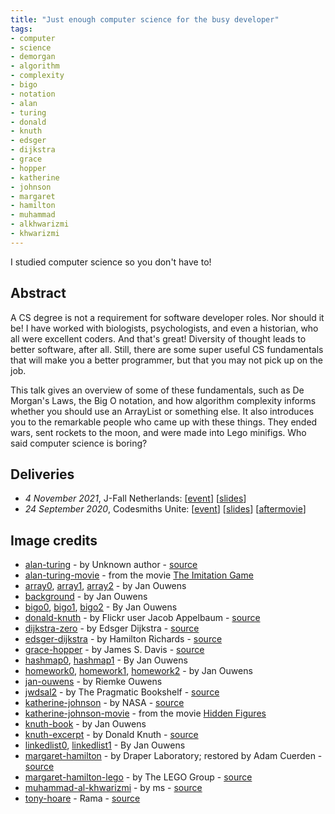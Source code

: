```yaml
---
title: "Just enough computer science for the busy developer"
tags:
- computer
- science
- demorgan
- algorithm
- complexity
- bigo
- notation
- alan
- turing
- donald
- knuth
- edsger
- dijkstra
- grace
- hopper
- katherine
- johnson
- margaret
- hamilton
- muhammad
- alkhwarizmi
- khwarizmi
---
```

I studied computer science so you don't have to!

## Abstract
A CS degree is not a requirement for software developer roles. Nor should it be! I have worked with biologists, psychologists, and even a historian, who all were excellent coders. And that's great! Diversity of thought leads to better software, after all. Still, there are some super useful CS fundamentals that will make you a better programmer, but that you may not pick up on the job.

This talk gives an overview of some of these fundamentals, such as De Morgan's Laws, the Big O notation, and how algorithm complexity informs whether you should use an ArrayList or something else. It also introduces you to the remarkable people who came up with these things. They ended wars, sent rockets to the moon, and were made into Lego minifigs. Who said computer science is boring?

## Deliveries
* _4 November 2021_, J-Fall Netherlands: [[event](https://jfall.nl/timetable-2021/)] [[slides](https://jqno.nl/talks/slides/enoughcs/2021-11-04-jfall/)]
* _24 September 2020_, Codesmiths Unite: [[event](https://codesmithsunite.nl/)] [[slides](../slides/enoughcs/2020-09-24-codesmiths-unite)] [[aftermovie](https://www.youtube.com/watch?v=QVUZguXZpJ8)]

## Image credits
* [alan-turing](/talks/slides/enoughcs/images/alan-turing.jpg) - by Unknown author - [source](https://commons.wikimedia.org/w/index.php?curid=22828488)
* [alan-turing-movie](/talks/slides/enoughcs/images/alan-turing-movie.jpg) - from the movie [The Imitation Game](https://www.imdb.com/title/tt2084970/?ref_=fn_al_tt_1)
* [array0](/talks/slides/enoughcs/images/array0.jpg), [array1](/talks/slides/enoughcs/images/array1.jpg), [array2](/talks/slides/enoughcs/images/array2.jpg) - by Jan Ouwens
* [background](/talks/slides/enoughcs/images/background.png) - by Jan Ouwens
* [bigo0](/talks/slides/enoughcs/images/bigo0.jpg), [bigo1](/talks/slides/enoughcs/images/bigo1.jpg), [bigo2](/talks/slides/enoughcs/images/bigo2.jpg) - By Jan Ouwens
* [donald-knuth](/talks/slides/enoughcs/images/donald-knuth.jpg) - by Flickr user Jacob Appelbaum - [source](https://commons.wikimedia.org/w/index.php?curid=1303242)
* [dijkstra-zero](/talks/slides/enoughcs/images/dijkstra-zero.png) - by Edsger Dijkstra - [source](http://www.cs.utexas.edu/users/EWD/ewd08xx/EWD831.PDF)
* [edsger-dijkstra](/talks/slides/enoughcs/images/edsger-dijkstra.jpg) - by Hamilton Richards - [source](https://commons.wikimedia.org/w/index.php?curid=4204157)
* [grace-hopper](/talks/slides/enoughcs/images/grace-hopper.jpg) - by James S. Davis - [source](https://commons.wikimedia.org/w/index.php?curid=12421475)
* [hashmap0](/talks/slides/enoughcs/images/hashmap0.jpg), [hashmap1](/talks/slides/enoughcs/images/hashmap1.jpg) - By Jan Ouwens
* [homework0](/talks/slides/enoughcs/images/homework0.jpg), [homework1](/talks/slides/enoughcs/images/homework1.jpg), [homework2](/talks/slides/enoughcs/images/homework2.jpg) - by Jan Ouwens
* [jan-ouwens](/talks/slides/enoughcs/images/jan-ouwens.jpg) - by Riemke Ouwens
* [jwdsal2](/talks/slides/enoughcs/images/jwdsal2.jpg) - by The Pragmatic Bookshelf - [source](https://pragprog.com/titles/jwdsal2/)
* [katherine-johnson](/talks/slides/enoughcs/images/katherine-johnson.jpg) - by NASA - [source](https://commons.wikimedia.org/w/index.php?curid=57372693)
* [katherine-johnson-movie](/talks/slides/enoughcs/images/katherine-johnson-movie.jpg) - from the movie [Hidden Figures](https://www.imdb.com/title/tt4846340/?ref_=fn_al_tt_1)
* [knuth-book](/talks/slides/enoughcs/images/knuth-book.jpg) - by Jan Ouwens
* [knuth-excerpt](/talks/slides/enoughcs/images/knuth-excerpt.jpg) - by Donald Knuth - [source](https://www-cs-faculty.stanford.edu/~knuth/taocp.html)
* [linkedlist0](/talks/slides/enoughcs/images/linkedlist0.jpg), [linkedlist1](/talks/slides/enoughcs/images/linkedlist1.jpg) - By Jan Ouwens
* [margaret-hamilton](/talks/slides/enoughcs/images/margaret-hamilton.jpg) - by Draper Laboratory; restored by Adam Cuerden - [source](https://commons.wikimedia.org/w/index.php?curid=59655977)
* [margaret-hamilton-lego](/talks/slides/enoughcs/images/margaret-hamilton-lego.jpg) - by The LEGO Group - [source](https://www.lego.com/en-nl/product/women-of-nasa-21312)
* [muhammad-al-khwarizmi](/talks/slides/enoughcs/images/muhammad-al-khwarizmi.png) - by ms - [source](https://commons.wikimedia.org/w/index.php?curid=29993331)
* [tony-hoare](/talks/slides/enoughcs/images/tony-hoare.jpg) - Rama - [source](https://commons.wikimedia.org/w/index.php?curid=15568323)
